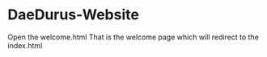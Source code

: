 # DaeDurus-Website

Open the welcome.html
That is the welcome page which will redirect to the index.html
